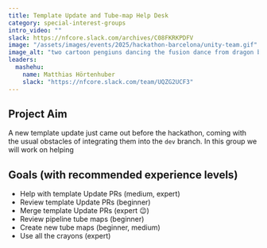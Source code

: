 ```yaml
---
title: Template Update and Tube-map Help Desk
category: special-interest-groups
intro_video: ""
slack: https://nfcore.slack.com/archives/C08FKRKPDFV
image: "/assets/images/events/2025/hackathon-barcelona/unity-team.gif"
image_alt: "two cartoon pengiuns dancing the fusion dance from dragon ball"
leaders:
  mashehu:
    name: Matthias Hörtenhuber
    slack: "https://nfcore.slack.com/team/UQZG2UCF3"
---
```


## Project Aim

A new template update just came out before the hackathon, coming with the usual obstacles of integrating them into the `dev` branch.
In this group we will work on helping

## Goals (with recommended experience levels)

- Help with template Update PRs (medium, expert)
- Review template Update PRs (beginner)
- Merge template Update PRs (expert 😉)
- Review pipeline tube maps (beginner)
- Create new tube maps (beginner, medium)
- Use all the crayons (expert)
